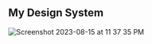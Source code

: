 
## My Design System

![Screenshot 2023-08-15 at 11 37 35 PM](https://github.com/thomasbeckford/design-system/assets/28713861/51d552dc-d80e-4c07-856f-84db93965fe4)
